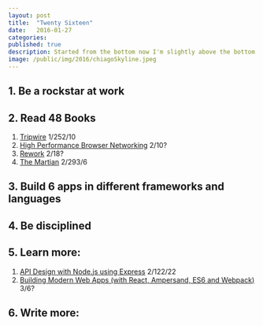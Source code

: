 ```yaml
---
layout: post
title:  "Twenty Sixteen"
date:   2016-01-27
categories:
published: true
description: Started from the bottom now I'm slightly above the bottom.
image: /public/img/2016/chiagoSkyline.jpeg
---
```


## 1. Be a rockstar at work

## 2. Read 48 Books
1. [Tripwire](http://amzn.com/0425264394) <span class="post__tag--blue">1/25</span><span class="post__tag">2/10</span>
2. [High Performance Browser Networking](http://amzn.com/1449344763) <span class="post__tag--blue">2/10</span><span class="post__tag">?</span>
3. [Rework](http://amzn.com/0307463745) <span class="post__tag--blue">2/18</span><span class="post__tag">?</span>
4. [The Martian](http://amzn.com/0553418025) <span class="post__tag--blue">2/29</span><span class="post__tag">3/6</span>

## 3. Build 6 apps in different frameworks and languages

## 4. Be disciplined

## 5. Learn more:
1. [API Design with Node.js using Express](https://frontendmasters.com/courses/api-design-nodejs/) <span class="post__tag--blue">2/12</span><span class="post__tag">2/22</span>
2. [Building Modern Web Apps (with React, Ampersand, ES6 and Webpack)](https://frontendmasters.com/courses/modern-web-apps/) <span class="post__tag--blue">3/6</span><span class="post__tag">?</span>

## 6. Write more:
